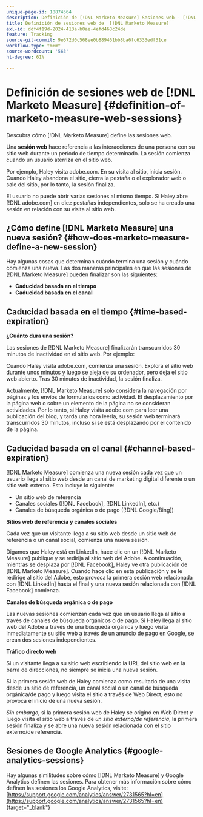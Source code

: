 ```yaml
---
unique-page-id: 18874564
description: Definición de [!DNL Marketo Measure] Sesiones web - [!DNL Marketo Measure]
title: Definición de sesiones web de  [!DNL Marketo Measure]
exl-id: ddf4f19d-2024-413a-b0ae-4efd468c24de
feature: Tracking
source-git-commit: 9e672d0c568ee0b889461bb8ba6fc6333edf31ce
workflow-type: tm+mt
source-wordcount: '563'
ht-degree: 61%

---
```


# Definición de sesiones web de [!DNL Marketo Measure] {#definition-of-marketo-measure-web-sessions}

Descubra cómo [!DNL Marketo Measure] define las sesiones web.

Una **sesión web** hace referencia a las interacciones de una persona con su sitio web durante un período de tiempo determinado. La sesión comienza cuando un usuario aterriza en el sitio web.

Por ejemplo, Haley visita adobe.com. En su visita al sitio, inicia sesión. Cuando Haley abandona el sitio, cierra la pestaña o el explorador web o sale del sitio, por lo tanto, la sesión finaliza.

El usuario no puede abrir varias sesiones al mismo tiempo. Si Haley abre [!DNL adobe.com] en diez pestañas independientes, solo se ha creado una sesión en relación con su visita al sitio web.

## ¿Cómo define [!DNL Marketo Measure] una nueva sesión? {#how-does-marketo-measure-define-a-new-session}

Hay algunas cosas que determinan cuándo termina una sesión y cuándo comienza una nueva. Las dos maneras principales en que las sesiones de [!DNL Marketo Measure] pueden finalizar son las siguientes:

* **Caducidad basada en el tiempo**
* **Caducidad basada en el canal**

## Caducidad basada en el tiempo {#time-based-expiration}

**¿Cuánto dura una sesión?**

Las sesiones de [!DNL Marketo Measure] finalizarán transcurridos 30 minutos de inactividad en el sitio web. Por ejemplo:

Cuando Haley visita adobe.com, comienza una sesión. Explora el sitio web durante unos minutos y luego se aleja de su ordenador, pero deja el sitio web abierto. Tras 30 minutos de inactividad, la sesión finaliza.

Actualmente, [!DNL Marketo Measure] solo considera la navegación por páginas y los envíos de formularios como actividad. El desplazamiento por la página web o sobre un elemento de la página no se consideran actividades. Por lo tanto, si Haley visita adobe.com para leer una publicación del blog, y tarda una hora leerla, su sesión web terminará transcurridos 30 minutos, incluso si se está desplazando por el contenido de la página.

## Caducidad basada en el canal {#channel-based-expiration}

[!DNL Marketo Measure] comienza una nueva sesión cada vez que un usuario llega al sitio web desde un canal de marketing digital diferente o un sitio web externo. Esto incluye lo siguiente:

* Un sitio web de referencia
* Canales sociales ([!DNL Facebook], [!DNL LinkedIn], etc.)
* Canales de búsqueda orgánica o de pago ([!DNL Google/Bing])

**Sitios web de referencia y canales sociales**

Cada vez que un visitante llega a su sitio web desde un sitio web de referencia o un canal social, comienza una nueva sesión.

Digamos que Haley está en LinkedIn, hace clic en un [!DNL Marketo Measure] publique y se redirija al sitio web del Adobe. A continuación, mientras se desplaza por [!DNL Facebook], Haley ve otra publicación de [!DNL Marketo Measure]. Cuando hace clic en esta publicación y se le redirige al sitio del Adobe, esto provoca la primera sesión web relacionada con [!DNL LinkedIn] hasta el final y una nueva sesión relacionada con [!DNL Facebook] comienza.

**Canales de búsqueda orgánica o de pago**

Las nuevas sesiones comienzan cada vez que un usuario llega al sitio a través de canales de búsqueda orgánicos o de pago. Si Haley llega al sitio web del Adobe a través de una búsqueda orgánica y luego visita inmediatamente su sitio web a través de un anuncio de pago en Google, se crean dos sesiones independientes.

**Tráfico directo web**

Si un visitante llega a su sitio web escribiendo la URL del sitio web en la barra de direcciones, no siempre se inicia una nueva sesión.

Si la primera sesión web de Haley comienza como resultado de una visita desde un sitio de referencia, un canal social o un canal de búsqueda orgánica/de pago y luego visita el sitio a través de Web Direct, esto no provoca el inicio de una nueva sesión.

_Sin embargo_, si la primera sesión web de Haley se originó en Web Direct y luego visita el sitio web a través de _un sitio externo/de referencia_, la primera sesión finaliza y se abre una nueva sesión relacionada con el sitio externo/de referencia.

## Sesiones de Google Analytics {#google-analytics-sessions}

Hay algunas similitudes sobre cómo [!DNL Marketo Measure] y Google Analytics definen las sesiones. Para obtener más información sobre cómo definen las sesiones los Google Analytics, visite: [https://support.google.com/analytics/answer/2731565?hl=en](https://support.google.com/analytics/answer/2731565?hl=en){target="_blank"}
